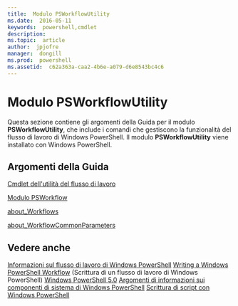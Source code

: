 ```yaml
---
title:  Modulo PSWorkflowUtility
ms.date:  2016-05-11
keywords:  powershell,cmdlet
description:  
ms.topic:  article
author:  jpjofre
manager:  dongill
ms.prod:  powershell
ms.assetid:  c62a363a-caa2-4b6e-a079-d6e8543bc4c6
---
```


# Modulo PSWorkflowUtility
Questa sezione contiene gli argomenti della Guida per il modulo **PSWorkflowUtility**, che include i comandi che gestiscono la funzionalità del flusso di lavoro di Windows PowerShell. Il modulo **PSWorkflowUtility** viene installato con Windows PowerShell.

## Argomenti della Guida
[Cmdlet dell'utilità del flusso di lavoro](http://go.microsoft.com/fwlink/?LinkId=254141)

[Modulo PSWorkflow](PSWorkflow-Module.md)

[about_Workflows](https://technet.microsoft.com/en-us/library/f2897bdd-1b9d-4679-8b19-09840bd40a22)

[about_WorkflowCommonParameters](https://technet.microsoft.com/en-us/library/119f968e-618e-439c-b76c-cdd17e6df27c)

## Vedere anche
[Informazioni sul flusso di lavoro di Windows PowerShell](https://technet.microsoft.com/en-us/library/jj134242.aspx)
[Writing a Windows PowerShell Workflow](https://technet.microsoft.com/en-us/library/jj574157.aspx) (Scrittura di un flusso di lavoro di Windows PowerShell) 
[Windows PowerShell 5.0](../core-modules/Windows-PowerShell-5.0.md)
[Argomenti di informazioni sui componenti di sistema di Windows PowerShell](../core-modules/Windows-PowerShell-Core-About-Topics.md)
[Scrittura di script con Windows PowerShell](../../getting-started/fundamental/Scripting-with-Windows-PowerShell.md)



<!--HONumber=May16_HO2-->


